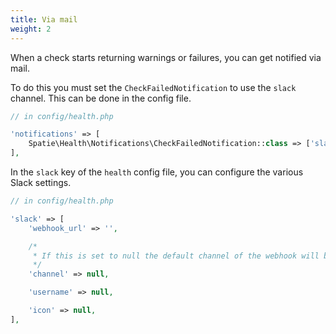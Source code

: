 ```yaml
---
title: Via mail
weight: 2
---
```


When a check starts returning warnings or failures, you can get notified via mail.

To do this you must set the `CheckFailedNotification` to use the `slack` channel. This can be done in the config file.

```php
// in config/health.php

'notifications' => [
    Spatie\Health\Notifications\CheckFailedNotification::class => ['slack'],
],
```

In the `slack` key of the `health` config file, you can configure the various Slack settings.

```php
// in config/health.php

'slack' => [
    'webhook_url' => '',

    /*
     * If this is set to null the default channel of the webhook will be used.
     */
    'channel' => null,

    'username' => null,

    'icon' => null,
],
```
